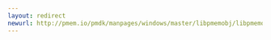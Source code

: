 ```yaml
---
layout: redirect
newurl: http://pmem.io/pmdk/manpages/windows/master/libpmemobj/libpmemobj.7.html
---
```

